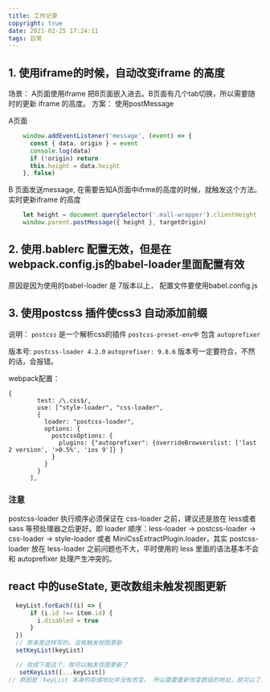 ```yaml
---
title: 工作记录
copyright: true
date: 2021-02-25 17:24:11
tags: 日常
---
```


## 1. 使用iframe的时候，自动改变iframe 的高度
场景： A页面使用iframe 把B页面嵌入进去。B页面有几个tab切换，所以需要随时的更新 iframe 的高度。
方案： 使用postMessage

A页面
```javascript
    window.addEventListener('message', (event) => {
      const { data, origin } = event
      console.log(data)
      if (!origin) return
      this.height = data.height
    }, false)
```

B 页面发送message, 在需要告知A页面中ifrme的高度的时候，就触发这个方法。实时更新iframe 的高度
```javascript
    let height = document.querySelector('.mall-wrapper').clientHeight
    window.parent.postMessage({ height }, targetOrigin)
```


## 2. 使用.bablerc 配置无效，但是在webpack.config.js的babel-loader里面配置有效
原因是因为使用的babel-loader 是 7版本以上， 配置文件要使用babel.config.js


## 3. 使用postcss 插件使css3 自动添加前缀
说明： `postcss` 是一个解析css的插件
      `postcss-preset-env中` 包含 `autoprefixer`

版本号: 
`postcss-loader 4.2.0`
`autoprefixer: 9.8.6`
版本号一定要符合，不然的话，会报错。

webpack配置：
```
{
        test: /\.css$/,
        use: ["style-loader", "css-loader",
        {
          loader: "postcss-loader",
          options: {
            postcssOptions: {
              plugins: {"autoprefixer": {overrideBrowserslist: ['last 2 version', '>0.5%', 'ios 9']} }
            }
          } 
        }
      ],
```
### 注意
postcss-loader 执行顺序必须保证在 css-loader 之前，建议还是放在 less或者 sass 等预处理器之后更好。即 loader 顺序：less-loader -> postcss-loader -> css-loader -> style-loader 或者 MiniCssExtractPlugin.loader，其实 postcss-loader 放在 less-loader 之前问题也不大，平时使用的 less 里面的语法基本不会和 autoprefixer 处理产生冲突的。

## react 中的useState, 更改数组未触发视图更新

```javascript
  keyList.forEach((i) => {
      if (i.id !== item.id) {
        i.disabled = true
      }
  })
  // 原来是这样写的，没有触发视图更新
  setKeyList(keyList)

  // 改成下面这个，就可以触发视图更新了
   setKeyList([...keyList])
// 原因是：keyList 本身的存储地址并没有改变。 所以需要重新改变数组的地址，就可以了。
```